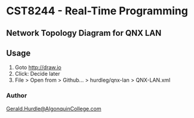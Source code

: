 
# CST8244 - Real-Time Programming

## Network Topology Diagram for QNX LAN

## Usage

1. Goto http://draw.io
2. Click: Decide later
3. File > Open from > Github... > hurdleg/qnx-lan > QNX-LAN.xml

### Author
Gerald.Hurdle@AlgonquinCollege.com

